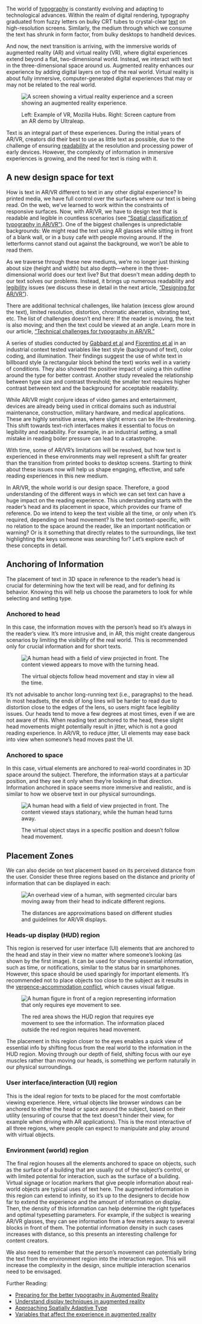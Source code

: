 The world of [typography](/glossary/typography) is constantly evolving and adapting to technological advances. Within the realm of digital rendering, typography graduated from fuzzy letters on bulky CRT tubes to crystal-clear [text](/glossary/text_copy) on high-resolution screens. Similarly, the medium through which we consume the text has shrunk in form factor, from bulky desktops to handheld devices.

And now, the next transition is arriving, with the immersive worlds of augmented reality (AR) and virtual reality (VR), where digital experiences extend beyond a flat, two-dimensional world. Instead, we interact with text in the three-dimensional space around us. Augmented reality enhances our experience by adding digital layers on top of the real world. Virtual reality is about fully immersive, computer-generated digital experiences that may or may not be related to the real world.

<figure>

![A screen showing a virtual reality experience and a screen showing an augmented reality experience.](images/introducing_ar_vr_1.png)
<figcaption>Left: Example of VR, Mozilla Hubs. Right: Screen capture from an AR demo by Ultraleap.</figcaption>

</figure>

Text is an integral part of these experiences. During the initial years of AR/VR, creators did their best to use as little text as possible, due to the challenge of ensuring [readability](/glossary/readability) at the resolution and processing power of early devices. However, the complexity of information in immersive experiences is growing, and the need for text is rising with it.

## A new design space for text

How is text in AR/VR different to text in any other digital experience? In printed media, we have full control over the surfaces where our text is being read. On the web, we’ve learned to work within the constraints of responsive surfaces. Now, with AR/VR, we have to design text that is readable and legible in countless scenarios (see [“Spatial classification of typography in AR/VR”](spatial_classification_of_typography_in_ar_vr)). One of the biggest challenges is unpredictable backgrounds: We might read the text using AR glasses while sitting in front of a blank wall, or in a busy cafe with people moving around. If the letterforms cannot stand out against the background, we won’t be able to read them.

As we traverse through these new mediums, we’re no longer just thinking about size (height and width) but also depth—where in the three-dimensional world does our text live? But that doesn't mean adding depth to our text solves our problems. Instead, it brings up numerous readability and [legibility](/glossary/legibility) issues (we discuss these in detail in the next article, [“Designing for AR/VR”](/lesson/designing_for_ar_vr)).

There are additional technical challenges, like halation (excess glow around the text), limited resolution, distortion, chromatic aberration, vibrating text, etc. The list of challenges doesn’t end here: If the reader is moving, the text is also moving; and then the text could be viewed at an angle. Learn more in our article, [“Technical challenges for typography in AR/VR.”](/lesson/technical_challenges_for_typography_in_ar_vr)

A series of studies conducted by [Gabbard et al](https://vtechworks.lib.vt.edu/bitstream/handle/10919/25504/pres%252E2006%252E15%252E1%252E16.pdf?sequence=1) and [Fiorentino et al](https://www.researchgate.net/publication/274013793_Legibility_in_Industrial_AR_Text_Style_Color_Coding_and_Illuminance) in an industrial context tested variables like text style (background of text), color coding, and illumination. Their findings suggest the use of white text in billboard style (a rectangular block behind the text) works well in a variety of conditions. They also showed the positive impact of using a thin outline around the type for better contrast. Another study revealed the relationship between type size and contrast threshold; the smaller text requires higher contrast between text and the background for acceptable readability.

While AR/VR might conjure ideas of video games and entertainment, devices are already being used in critical domains such as industrial maintenance, construction, military hardware, and medical applications. These are highly sensitive areas, where slight errors can be life-threatening. This shift towards text-rich interfaces makes it essential to focus on legibility and readability. For example, in an industrial setting, a small mistake in reading boiler pressure can lead to a catastrophe.

With time, some of AR/VR’s limitations will be resolved, but how text is experienced in these environments may well represent a shift far greater than the transition from printed books to desktop screens. Starting to think about these issues now will help us shape engaging, effective, and safe reading experiences in this new medium.

In AR/VR, the whole world is our design space. Therefore, a good understanding of the different ways in which we can set text can have a huge impact on the reading experience. This understanding starts with the reader’s head and its placement in space, which provides our frame of reference. Do we intend to keep the text visible all the time, or only when it’s required, depending on head movement? Is the text context-specific, with no relation to the space around the reader, like an important notification or warning? Or is it something that directly relates to the surroundings, like text highlighting the keys someone was searching for? Let’s explore each of these concepts in detail.

## Anchoring of Information

The placement of text in 3D space in reference to the reader’s head is crucial for determining how the text will be read, and for defining its behavior. Knowing this will help us choose the parameters to look for while selecting and setting type.

### Anchored to head

In this case, the information moves with the person’s head so it’s always in the reader’s view. It’s more intrusive and, in AR, this might create dangerous scenarios by limiting the visibility of the real world. This is recommended only for crucial information and for short texts.

<figure>

![A human head with a field of view projected in front. The content viewed appears to move with the turning head.](images/introducing_ar_vr_2.png)
<figcaption>The virtual objects follow head movement and stay in view all the time.</figcaption>

</figure>

It’s not advisable to anchor long-running text (i.e., paragraphs) to the head. In most headsets, the ends of long lines will be harder to read due to distortion close to the edges of the lens, so users might face legibility issues. Our heads tend to move a few degrees at most times, even if we are not aware of this. When reading text anchored to the head, these slight head movements might potentially result in jitter, which is not a good reading experience. In AR/VR, to reduce jitter, UI elements may ease back into view when someone’s head moves past the UI.

### Anchored to space

In this case, virtual elements are anchored to real-world coordinates in 3D space around the subject. Therefore, the information stays at a particular position, and they see it only when they’re looking in that direction. Information anchored in space seems more immersive and realistic, and is similar to how we observe text in our physical surroundings.

<figure>

![A human head with a field of view projected in front. The content viewed stays stationary, while the human head turns away.](images/introducing_ar_vr_3.png)
<figcaption>The virtual object stays in a specific position and doesn’t follow head movement.</figcaption>

</figure>

## Placement Zones

We can also decide on text placement based on its perceived distance from the user. Consider these three regions based on the distance and priority of information that can be displayed in each:

<figure>

![An overhead view of a human, with segmented circular bars moving away from their head to indicate different regions.](images/introducing_ar_vr_4.png)
<figcaption>The distances are approximations based on different studies and guidelines for AR/VR displays.</figcaption>

</figure>

### Heads-up display (HUD) region

This region is reserved for user interface (UI) elements that are anchored to the head and stay in their view no matter where someone’s looking (as shown by the first image). It can be used for showing essential information, such as time, or notifications, similar to the status bar in smartphones. However, this space should be used sparingly for important elements. It’s recommended not to place objects too close to the subject as it results in the [vergence-accommodation conflict](https://xinreality.com/wiki/Vergence-Accommodation_Conflict), which causes visual fatigue.

<figure>

![A human figure in front of a region representing information that only requires eye movement to see.](images/introducing_ar_vr_5.png)
<figcaption>The red area shows the HUD region that requires eye movement to see the information. The information placed outside the red region requires head movement.</figcaption>

</figure>

The placement in this region closer to the eyes enables a quick view of  essential info by shifting focus from the real world to the information in the HUD region. Moving through our depth of field, shifting focus with our eye muscles rather than moving our heads, is something we perform naturally in our physical surroundings.

### User interface/interaction (UI) region

This is the ideal region for texts to be placed for the most comfortable viewing experience. Here, virtual objects like browser windows can be anchored to either the head or space around the subject, based on their utility (ensuring of course that the text doesn't hinder their view, for example when driving with AR applications). This is the most interactive of all three regions, where people can expect to manipulate and play around with virtual objects.

### Environment (world) region

The final region houses all the elements anchored to space on objects, such as the surface of a building that are usually out of the subject’s control, or with limited potential for interaction, such as the surface of a building. Virtual signage or location markers that give people information about real-world objects are typical uses of text here. The augmented information in this region can extend to infinity, so it’s up to the designers to decide how far to extend the experience and the amount of information on display. Then, the density of this information can help determine the right typefaces and optimal typesetting parameters. For example, if the subject is wearing AR/VR glasses, they can see information from a few meters away to several blocks in front of them. The potential information density in such cases increases with distance, so this presents an interesting challenge for content creators.

We also need to remember that the person’s movement can potentially bring the text from the environment region into the interaction region. This will increase the complexity in the design, since multiple interaction scenarios need to be envisaged.

Further Reading:

- [Preparing for the better typography in Augmented Reality](https://niteeshyadav.com/blog/preparing-for-the-better-typography-in-augmented-reality-6232/)
- [Understand display techniques in augmented reality](https://niteeshyadav.com/blog/understanding-display-techniques-in-augmented-reality-7485/)
- [Approaching Spatially Adaptive Type](https://www.aetherpoint.com/blogpost/approaching-spatially-adaptive-type/)
- [Variables that affect the experience in augmented reality](https://niteeshyadav.com/blog/variables-that-affect-the-experience-in-ar-8618/)

